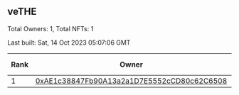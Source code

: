 ## veTHE

Total Owners: 1, Total NFTs: 1

Last built: Sat, 14 Oct 2023 05:07:06 GMT

| Rank | Owner | Voting Power | Influence | NFTs Id |
| --- | --- | --- | --- | --- |
  | 1 | [0xAE1c38847Fb90A13a2a1D7E5552cCD80c62C6508](https://debank.com/profile/0xAE1c38847Fb90A13a2a1D7E5552cCD80c62C6508?chain=bsc) | 2,729,525.606 | 3.45327% | 1 |